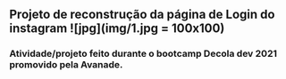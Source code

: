 ## Projeto de reconstrução da página de Login do instagram ![jpg](img/1.jpg = 100x100)
### Atividade/projeto feito durante o bootcamp Decola dev 2021 promovido pela Avanade.
